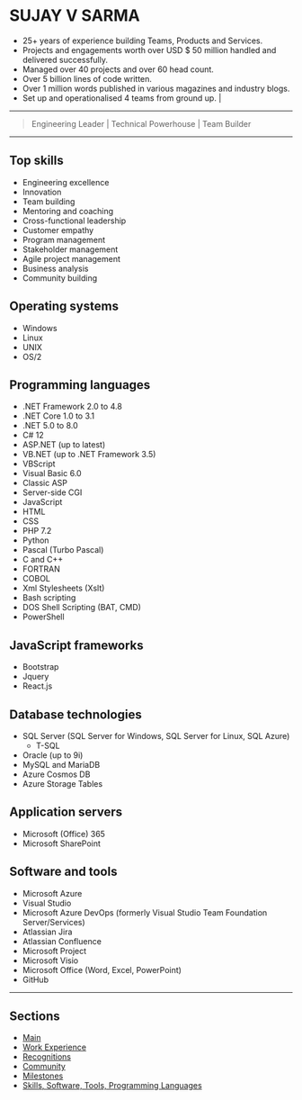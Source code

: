 # SUJAY V SARMA
- 25+ years of experience building Teams, Products and Services.
- Projects and engagements worth over USD $ 50 million handled and delivered successfully.
- Managed over 40 projects and over 60 head count.
- Over 5 billion lines of code written.
- Over 1 million words published in various magazines and industry blogs.
- Set up and operationalised 4 teams from ground up. | 
---
> Engineering Leader | Technical Powerhouse | Team Builder
---

## Top skills
- Engineering excellence
- Innovation
- Team building
- Mentoring and coaching
- Cross-functional leadership
- Customer empathy
- Program management
- Stakeholder management
- Agile project management
- Business analysis
- Community building

## Operating systems
- Windows
- Linux
- UNIX
- OS/2

## Programming languages
- .NET Framework 2.0 to 4.8
- .NET Core 1.0 to 3.1
- .NET 5.0 to 8.0
- C# 12
- ASP.NET (up to latest)
- VB.NET (up to .NET Framework 3.5)
- VBScript
- Visual Basic 6.0
- Classic ASP
- Server-side CGI
- JavaScript
- HTML
- CSS
- PHP 7.2
- Python
- Pascal (Turbo Pascal)
- C and C++
- FORTRAN
- COBOL
- Xml Stylesheets (Xslt)
- Bash scripting
- DOS Shell Scripting (BAT, CMD)
- PowerShell

## JavaScript frameworks
- Bootstrap
- Jquery
- React.js

## Database technologies
- SQL Server (SQL Server for Windows, SQL Server for Linux, SQL Azure)
  - T-SQL
- Oracle (up to 9i)
- MySQL and MariaDB
- Azure Cosmos DB
- Azure Storage Tables

## Application servers
- Microsoft (Office) 365
- Microsoft SharePoint

## Software and tools
- Microsoft Azure
- Visual Studio
- Microsoft Azure DevOps (formerly Visual Studio Team Foundation Server/Services)
- Atlassian Jira
- Atlassian Confluence
- Microsoft Project
- Microsoft Visio
- Microsoft Office (Word, Excel, PowerPoint)
- GitHub

---

## Sections
- [Main](readme.md)
- [Work Experience](work-experience.md)
- [Recognitions](recognitions.md)
- [Community](community.md)
- [Milestones](milestones.md)
- [Skills, Software, Tools, Programming Languages](skills-software-tools-languages.md)
